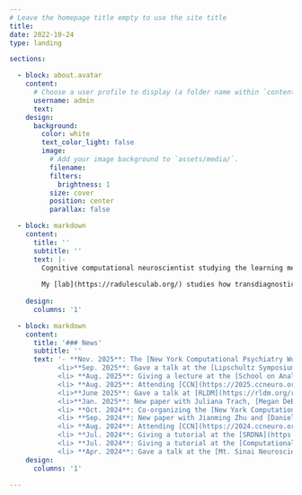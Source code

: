 ```yaml
---
# Leave the homepage title empty to use the site title
title:
date: 2022-10-24
type: landing

sections:

  - block: about.avatar
    content:
      # Choose a user profile to display (a folder name within `content/authors/`)
      username: admin
      text: 
    design:
      background:
        color: white
        text_color_light: false
        image:
          # Add your image background to `assets/media/`.
          filename: 
          filters:
            brightness: 1
          size: cover
          position: center
          parallax: false

  - block: markdown
    content:
      title: ''
      subtitle: ''
      text: |-
        Cognitive computational neuroscientist studying the learning mechanisms underlying changes in mental health. I am a faculty member in the [Mt. Sinai Center for Computational Psychiatry](https://icahn.mssm.edu/research/center-for-computational-psychiatry/team) and the [Lipschultz Center for Cognitive Neuroscience](https://scholars.mssm.edu/en/organisations/lipschultz-center-for-cognitive-neuroscience) and affiliated with the [Friedman Brain Institute](https://icahn.mssm.edu/research/friedman/research/computational-neuroscience). 
        
        My [lab](https://radulesculab.org/) studies how transdiagnostic symptom dynamics emerge from the interaction of cognitive and affective processes. Methods We use include reinforcement learning, Bayesian inference, behavioral experiments and virtual reality. You can find recent work [here](https://orcid.org/0000-0003-2274-4265). If you are a prospective PhD student interested in the lab, you can learn more about Mt. Sinai's PhD program [here](https://icahn.mssm.edu/education/phd/neuroscience).  
        
    design:
      columns: '1'

  - block: markdown
    content:
      title: '### News'
      subtitle: ''
      text: '- **Nov. 2025**: The [New York Computational Psychiatry Workshop](https://center-for-computational-psychiatry.github.io/course_nycpw/) will be back this year at Mt. Sinai. </li>
            <li>**Sep. 2025**: Gave a talk at the [Lipschultz Symposium](https://friedmanbrain.icahn.mssm.edu/lipschultz-symposium-2025/) at Mount Sinai. </li>
            <li> **Aug. 2025**: Giving a lecture at the [School on Analytical Connectionism](https://www.analytical-connectionism.net//school/2025/) at UCL. </li>
            <li> **Aug. 2025**: Attending [CCN](https://2025.ccneuro.org/) at the University of Amsterdam. </li>
            <li>**June 2025**: Gave a talk at [RLDM](https://rldm.org/rldm-2025-recordings/) at Trinity College Dublin. </li>
            <li>**Jan. 2025**: New paper with Juliana Trach, [Megan DeBettencourt](https://debetten.github.io/) and  [Sam McDougle](https://actcompthink.org/) on [rewarding sustained attention](https://psycnet.apa.org/record/2025-70580-001). </li>
            <li> **Oct. 2024**: Co-organizing the [New York Computational Psychiatry Workshop](https://center-for-computational-psychiatry.github.io/course_nycpw/). </li>
            <li> **Sep. 2024**: New paper with Jianming Zhu and [Daniel Bennett](https://bennett-daniel.github.io/) on [emotional overshadowing](https://link.springer.com/article/10.1007/s42761-024-00270-0).  </li>
            <li> **Aug. 2024**: Attending [CCN](https://2024.ccneuro.org/) at MIT. </li>
            <li> **Jul. 2024**: Giving a tutorial at the [SRDNA](https://srndna.utdallas.edu/Events/computational-modeling-workshop-2024/) workshop at Penn. </li>
            <li> **Jul. 2024**: Giving a tutorial at the [Computational Psychiatry Conference](https://www.cpconf.org/) at UMN. </li> 
            <li> **Apr. 2024**: Gave a talk at the [Mt. Sinai Neuroscience retreat](https://friedmanbrain.icahn.mssm.edu/retreat-24/?). </li>'
    design:
      columns: '1'
      
---
```

